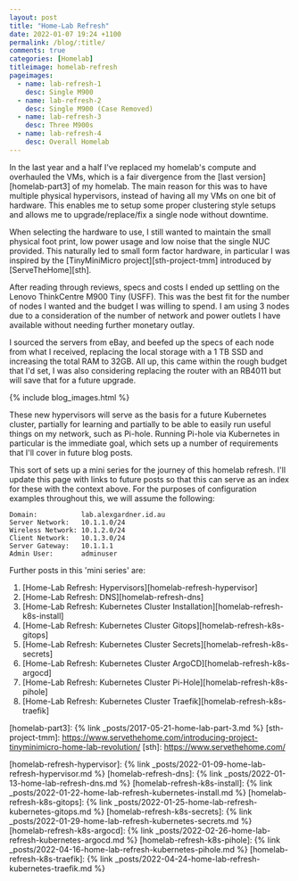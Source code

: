 ```yaml
---
layout: post
title: "Home-Lab Refresh"
date: 2022-01-07 19:24 +1100
permalink: /blog/:title/
comments: true
categories: [Homelab]
titleimage: homelab-refresh
pageimages:
  - name: lab-refresh-1
    desc: Single M900
  - name: lab-refresh-2
    desc: Single M900 (Case Removed)
  - name: lab-refresh-3
    desc: Three M900s
  - name: lab-refresh-4
    desc: Overall Homelab
---
```


In the last year and a half I've replaced my homelab's compute and overhauled the VMs, which is a fair divergence from the [last version][homelab-part3] of my homelab. The main reason for this was to have multiple physical hypervisors, instead of having all my VMs on one bit of hardware. This enables me to setup some proper clustering style setups and allows me to upgrade/replace/fix a single node without downtime.

When selecting the hardware to use, I still wanted to maintain the small physical foot print, low power usage and low noise that the single NUC provided. This naturally led to small form factor hardware, in particular I was inspired by the [TinyMiniMicro project][sth-project-tmm] introduced by [ServeTheHome][sth].

After reading through reviews, specs and costs I ended up settling on the Lenovo ThinkCentre M900 Tiny (USFF). This was the best fit for the number of nodes I wanted and the budget I was willing to spend. I am using 3 nodes due to a consideration of the number of network and power outlets I have available without needing further monetary outlay.

I sourced the servers from eBay, and beefed up the specs of each node from what I received, replacing the local storage with a 1 TB SSD and increasing the total RAM to 32GB. All up, this came within the rough budget that I'd set, I was also considering replacing the router with an RB4011 but will save that for a future upgrade.

{% include blog_images.html %}

These new hypervisors will serve as the basis for a future Kubernetes cluster, partially for learning and partially to be able to easily run useful things on my network, such as Pi-hole. Running Pi-hole via Kubernetes in particular is the immediate goal, which sets up a number of requirements that I'll cover in future blog posts.

This sort of sets up a mini series for the journey of this homelab refresh. I'll update this page with links to future posts so that this can serve as an index for these with the context above. For the purposes of configuration examples throughout this, we will assume the following:

```
Domain:           lab.alexgardner.id.au
Server Network:   10.1.1.0/24
Wireless Network: 10.1.2.0/24
Client Network:   10.1.3.0/24
Server Gateway:   10.1.1.1
Admin User:       adminuser
```

Further posts in this 'mini series' are:

1. [Home-Lab Refresh: Hypervisors][homelab-refresh-hypervisor]
1. [Home-Lab Refresh: DNS][homelab-refresh-dns]
1. [Home-Lab Refresh: Kubernetes Cluster Installation][homelab-refresh-k8s-install]
1. [Home-Lab Refresh: Kubernetes Cluster Gitops][homelab-refresh-k8s-gitops]
1. [Home-Lab Refresh: Kubernetes Cluster Secrets][homelab-refresh-k8s-secrets]
1. [Home-Lab Refresh: Kubernetes Cluster ArgoCD][homelab-refresh-k8s-argocd]
1. [Home-Lab Refresh: Kubernetes Cluster Pi-Hole][homelab-refresh-k8s-pihole]
1. [Home-Lab Refresh: Kubernetes Cluster Traefik][homelab-refresh-k8s-traefik]

[homelab-part3]:   {% link _posts/2017-05-21-home-lab-part-3.md %}
[sth-project-tmm]: https://www.servethehome.com/introducing-project-tinyminimicro-home-lab-revolution/
[sth]:             https://www.servethehome.com/

[homelab-refresh-hypervisor]:  {% link _posts/2022-01-09-home-lab-refresh-hypervisor.md %}
[homelab-refresh-dns]:         {% link _posts/2022-01-13-home-lab-refresh-dns.md %}
[homelab-refresh-k8s-install]: {% link _posts/2022-01-22-home-lab-refresh-kubernetes-install.md %}
[homelab-refresh-k8s-gitops]:  {% link _posts/2022-01-25-home-lab-refresh-kubernetes-gitops.md %}
[homelab-refresh-k8s-secrets]: {% link _posts/2022-01-29-home-lab-refresh-kubernetes-secrets.md %}
[homelab-refresh-k8s-argocd]:  {% link _posts/2022-02-26-home-lab-refresh-kubernetes-argocd.md %}
[homelab-refresh-k8s-pihole]:  {% link _posts/2022-04-16-home-lab-refresh-kubernetes-pihole.md %}
[homelab-refresh-k8s-traefik]: {% link _posts/2022-04-24-home-lab-refresh-kubernetes-traefik.md %}
